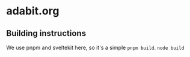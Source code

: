 # adabit.org

## Building instructions
We use pnpm and sveltekit here, so it's a simple `pnpm build`. `node build`
